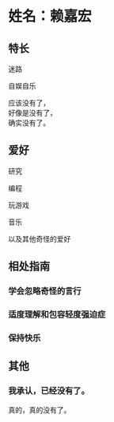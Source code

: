 # 姓名：赖嘉宏

## 特长

迷路

自娱自乐

应该没有了，  
好像是没有了，  
确实没有了。

## 爱好

研究

编程

玩游戏

音乐

以及其他奇怪的爱好

## 相处指南

### 学会忽略奇怪的言行

### 适度理解和包容轻度强迫症

### 保持快乐

## 其他

### 我承认，已经没有了。

真的，真的没有了。
